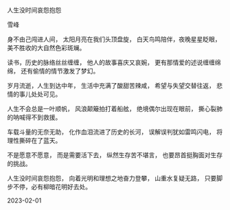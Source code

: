 人生没时间哀怨抱怨

雪峰


身不由己闯进人间，
太阳月亮在我们头顶盘旋，
白天鸟鸣陪伴，夜晚星星眨眼，
美不胜收的大自然色彩斑斓。

读书，历史的脉络丝丝缠缠，
他人的故事喜庆又哀婉，
更有那情爱的述说缠缠绵绵，
还有偷情的情节激发了梦幻。

岁月流逝，人生到达中年，
生活中充满了酸甜苦辣咸，
希望与失望交替往返，
悲情的事儿处处可见。

人生不会总是一叶顺帆，
风浪颠簸拍打着船舷，
绝境偶尔出现在眼前，
撕心裂肺的呐喊得不到救援。

车载斗量的无奈无助，
化作血泪流进了历史的长河，
误解误判犹如雷鸣闪电，
将理性撕碎在了蓝天。

不是愿意不愿意，
而是需要活下去，
纵然生存苦不堪言，
也要昂首挺胸面对生存的挑战。

人生没时间哀怨抱怨，
向着光明和理想之地奋力登攀，
山重水复疑无路，
只要脚步不停，必有柳暗花明好去处。

2023-02-01